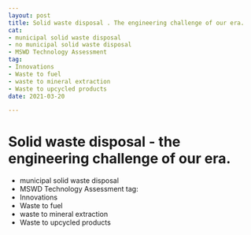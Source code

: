 ```yaml
---
layout: post
title: Solid waste disposal . The engineering challenge of our era.
cat:
- municipal solid waste disposal
- no municipal solid waste disposal
- MSWD Technology Assessment
tag:
- Innovations
- Waste to fuel
- waste to mineral extraction
- Waste to upcycled products
date: 2021-03-20

---
```

Solid waste disposal  - the engineering challenge of our era.
=============================================

- municipal solid waste disposal
- MSWD Technology Assessment
tag:
- Innovations
- Waste to fuel
- waste to mineral extraction
- Waste to upcycled products

